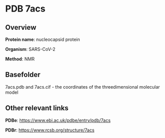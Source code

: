 # PDB 7acs

## Overview

**Protein name**: nucleocapsid protein

**Organism**: SARS-CoV-2

**Method**: NMR



## Basefolder

7acs.pdb and 7acs.cif - the coordinates of the threedimensional molecular model



## Other relevant links 
**PDBe**:  https://www.ebi.ac.uk/pdbe/entry/pdb/7acs
 
**PDBr**: https://www.rcsb.org/structure/7acs 
